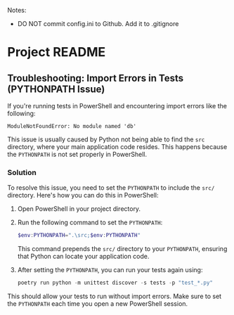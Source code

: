 Notes:
 - DO NOT commit config.ini to Github. Add it to .gitignore


# Project README

## Troubleshooting: Import Errors in Tests (PYTHONPATH Issue)

If you're running tests in PowerShell and encountering import errors like the following:

```
ModuleNotFoundError: No module named 'db'
```

This issue is usually caused by Python not being able to find the `src` directory, where your main application code resides. This happens because the `PYTHONPATH` is not set properly in PowerShell.

### Solution

To resolve this issue, you need to set the `PYTHONPATH` to include the `src/` directory. Here's how you can do this in PowerShell:

1. Open PowerShell in your project directory.

2. Run the following command to set the `PYTHONPATH`:

   ```powershell
   $env:PYTHONPATH=".\src;$env:PYTHONPATH"
   ```

   This command prepends the `src/` directory to your `PYTHONPATH`, ensuring that Python can locate your application code.

3. After setting the `PYTHONPATH`, you can run your tests again using:

   ```powershell
   poetry run python -m unittest discover -s tests -p "test_*.py"
   ```

This should allow your tests to run without import errors. Make sure to set the `PYTHONPATH` each time you open a new PowerShell session.
